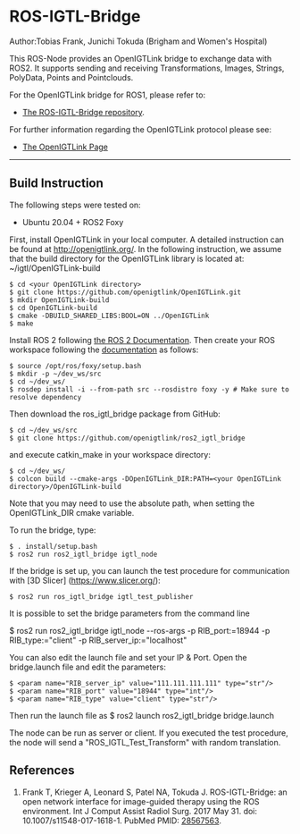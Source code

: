 ROS-IGTL-Bridge
===============

Author:Tobias Frank, Junichi Tokuda (Brigham and Women's Hospital)

This ROS-Node provides an OpenIGTLink bridge to exchange data with ROS2. 
It supports sending and receiving Transformations, Images, Strings, 
PolyData, Points and Pointclouds.

For the OpenIGTLink bridge for ROS1, please refer to:
- [The ROS-IGTL-Bridge repository](https://github.com/openigtlink/ROS-IGTL-Bridge).

For further information regarding the OpenIGTLink protocol please see:
- [The OpenIGTLink Page](http://openigtlink.org/)


----------------------------------------------------------------------------------------------------------------------------------------

Build Instruction
-----------------

The following steps were tested on:

- Ubuntu 20.04 + ROS2 Foxy

First, install OpenIGTLink in your local computer. A detailed instruction can be found at http://openigtlink.org/. In the following instruction, we assume that the build directory for the OpenIGTLink library is located at: ~/igtl/OpenIGTLink-build

    $ cd <your OpenIGTLink directory>
    $ git clone https://github.com/openigtlink/OpenIGTLink.git
    $ mkdir OpenIGTLink-build
    $ cd OpenIGTLink-build
    $ cmake -DBUILD_SHARED_LIBS:BOOL=ON ../OpenIGTLink
    $ make

Install ROS 2 following [the ROS 2 Documentation](https://docs.ros.org/en/foxy/Installation.html). Then create your ROS workspace following the [documentation](https://docs.ros.org/en/foxy/Tutorials/Workspace/Creating-A-Workspace.html) as follows:

    $ source /opt/ros/foxy/setup.bash
    $ mkdir -p ~/dev_ws/src
    $ cd ~/dev_ws/
    $ rosdep install -i --from-path src --rosdistro foxy -y # Make sure to resolve dependency
	
Then download the ros_igtl_bridge package from GitHub:

    $ cd ~/dev_ws/src
    $ git clone https://github.com/openigtlink/ros2_igtl_bridge

and execute catkin_make in your workspace directory:

    $ cd ~/dev_ws/
    $ colcon build --cmake-args -DOpenIGTLink_DIR:PATH=<your OpenIGTLink directory>/OpenIGTLink-build

Note that you may need to use the absolute path, when setting the OpenIGTLink_DIR cmake variable.

To run the bridge, type:

    $ . install/setup.bash
    $ ros2 run ros2_igtl_bridge igtl_node

If the bridge is set up, you can launch the test procedure for communication with [3D Slicer] (https://www.slicer.org/):

    $ ros2 run ros_igtl_bridge igtl_test_publisher

It is possible to set the bridge parameters from the command line

$ ros2 run ros2_igtl_bridge igtl_node --ros-args -p RIB_port:=18944 -p RIB_type:="client" -p RIB_server_ip:="localhost"

You can also edit the launch file and set your IP & Port. Open the bridge.launch file and edit the parameters:

    $ <param name="RIB_server_ip" value="111.111.111.111" type="str"/>
    $ <param name="RIB_port" value="18944" type="int"/>
    $ <param name="RIB_type" value="client" type="str"/>
    
Then run the launch file as
    $ ros2 launch ros2_igtl_bridge bridge.launch

The node can be run as server or client. If you executed the test procedure, the node will send
a "ROS_IGTL_Test_Transform" with random translation. 


References
----------
1. Frank T, Krieger A, Leonard S, Patel NA, Tokuda J. ROS-IGTL-Bridge: an open network interface for image-guided therapy using the ROS environment. Int J Comput Assist Radiol Surg. 2017 May 31. doi: 10.1007/s11548-017-1618-1. PubMed PMID: [28567563](https://www.ncbi.nlm.nih.gov/pubmed/?term=28567563).



    
    


